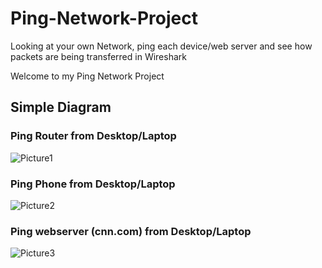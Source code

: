 # Ping-Network-Project
Looking at your own Network, ping each device/web server and see how packets are being transferred in Wireshark

Welcome to my Ping Network Project



<h2>Simple Diagram</h2>

<h3>Ping Router from Desktop/Laptop</h3>

![Picture1](https://user-images.githubusercontent.com/111426558/186478654-d1480375-d541-4daa-b65b-deebcecc8ca2.png)

<h3>Ping Phone from Desktop/Laptop</h3>

![Picture2](https://user-images.githubusercontent.com/111426558/186479103-499522e2-f406-4be0-af0a-28c06e6677d7.png)

<h3>Ping webserver (cnn.com) from Desktop/Laptop</h3>

![Picture3](https://user-images.githubusercontent.com/111426558/186479124-ecd43015-6a60-4f50-b92a-d8f52bb5b891.png)


